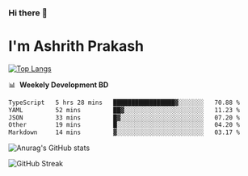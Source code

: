 ### Hi there 👋
# I'm Ashrith Prakash

[![Top Langs](https://github-readme-stats.vercel.app/api/top-langs/?username=xxcheckmatexx&count_private=true&include_all_commits=true&show_icons=true&line_height=20&title_color=FFFFFF&icon_color=FFFFFF&text_color=FFFFFF&bg_color=0D1117&langs_count=8)](https://github.com/anuraghazra/github-readme-stats)

📊 &nbsp;**Weekely Development BD**

<!--START_SECTION:waka-->

```txt
TypeScript   5 hrs 28 mins   █████████████████▓░░░░░░░   70.88 %
YAML         52 mins         ██▓░░░░░░░░░░░░░░░░░░░░░░   11.23 %
JSON         33 mins         █▓░░░░░░░░░░░░░░░░░░░░░░░   07.20 %
Other        19 mins         █░░░░░░░░░░░░░░░░░░░░░░░░   04.20 %
Markdown     14 mins         ▓░░░░░░░░░░░░░░░░░░░░░░░░   03.17 %
```

<!--END_SECTION:waka-->

![Anurag's GitHub stats](https://github-readme-stats.vercel.app/api?username=xxcheckmatexx&count_private=true&show_icons=true&theme=merko)  

![GitHub Streak](http://github-readme-streak-stats.herokuapp.com?user=xxcheckmatexx&theme=merko&hide_border=true&date_format=M%20j%5B%2C%20Y%5D&fire=DD0E0B)
<br/>
